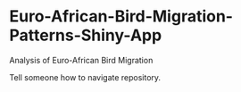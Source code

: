 # Euro-African-Bird-Migration-Patterns-Shiny-App
Analysis of Euro-African Bird Migration

Tell someone how to navigate repository. 
